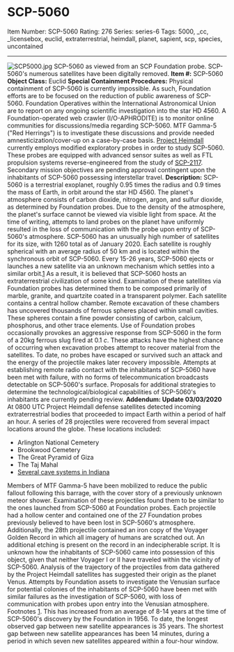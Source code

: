 # SCP-5060
Item Number: SCP-5060
Rating: 276
Series: series-6
Tags: 5000, _cc, _licensebox, euclid, extraterrestrial, heimdall, planet, sapient, scp, species, uncontained

---

![SCP5000.jpg](https://scp-wiki.wdfiles.com/local--files/scp-5060/SCP5000.jpg)
SCP-5060 as viewed from an SCP Foundation probe. SCP-5060's numerous satellites have been digitally removed.
**Item #:** SCP-5060
**Object Class:** Euclid
**Special Containment Procedures:** Physical containment of SCP-5060 is currently impossible. As such, Foundation efforts are to be focused on the reduction of public awareness of SCP-5060.
Foundation Operatives within the International Astronomical Union are to report on any ongoing scientific investigation into the star HD 4560. A Foundation-operated web crawler (I/O-APHRODITE) is to monitor online communities for discussions/media regarding SCP-5060. MTF Gamma-5 ("Red Herrings") is to investigate these discussions and provide needed amnesticization/cover-up on a case-by-case basis.
[Project Heimdall](/project-heimdall) currently employs modified exploratory probes in order to study SCP-5060. These probes are equipped with advanced sensor suites as well as FTL propulsion systems reverse-engineered from the study of [SCP-2117](/scp-2117). Secondary mission objectives are pending approval contingent upon the inhabitants of SCP-5060 possessing interstellar travel.
**Description:** SCP-5060 is a terrestrial exoplanet, roughly 0.95 times the radius and 0.9 times the mass of Earth, in orbit around the star HD 4560. The planet's atmosphere consists of carbon dioxide, nitrogen, argon, and sulfur dioxide, as determined by Foundation probes. Due to the density of the atmosphere, the planet's surface cannot be viewed via visible light from space. At the time of writing, attempts to land probes on the planet have uniformly resulted in the loss of communication with the probe upon entry of SCP-5060's atmosphere.
SCP-5060 has an unusually high number of satellites for its size, with 1260 total as of January 2020. Each satellite is roughly spherical with an average radius of 50 km and is located within the synchronous orbit of SCP-5060. Every 15-26 years, SCP-5060 ejects or launches a new satellite via an unknown mechanism which settles into a similar orbit.[1](javascript:;) As a result, it is believed that SCP-5060 hosts an extraterrestrial civilization of some kind.
Examination of these satellites via Foundation probes has determined them to be composed primarily of marble, granite, and quartzite coated in a transparent polymer. Each satellite contains a central hollow chamber. Remote excavation of these chambers has uncovered thousands of ferrous spheres placed within small cavities. These spheres contain a fine powder consisting of carbon, calcium, phosphorus, and other trace elements.
Use of Foundation probes occasionally provokes an aggressive response from SCP-5060 in the form of a 20kg ferrous slug fired at 0.1 _c_. These attacks have the highest chance of occurring when excavation probes attempt to recover material from the satellites. To date, no probes have escaped or survived such an attack and the energy of the projectile makes later recovery impossible.
Attempts at establishing remote radio contact with the inhabitants of SCP-5060 have been met with failure, with no forms of telecommunication broadcasts detectable on SCP-5060's surface. Proposals for additional strategies to determine the technological/biological capabilities of SCP-5060's inhabitants are currently pending review.
**Addendum: Update 03/03/2020**
At 0800 UTC Project Heimdall defense satellites detected incoming extraterrestrial bodies that proceeded to impact Earth within a period of half an hour. A series of 28 projectiles were recovered from several impact locations around the globe. These locations included:
  * Arlington National Cemetery
  * Brookwood Cemetery
  * The Great Pyramid of Giza
  * The Taj Mahal
  * [Several cave systems in Indiana](/scp-2935)

Members of MTF Gamma-5 have been mobilized to reduce the public fallout following this barrage, with the cover story of a previously unknown meteor shower.
Examination of these projectiles found them to be similar to the ones launched from SCP-5060 at Foundation probes. Each projectile had a hollow center and contained one of the 27 Foundation probes previously believed to have been lost in SCP-5060's atmosphere. Additionally, the 28th projectile contained an iron copy of the Voyager Golden Record in which all imagery of humans are scratched out. An additional etching is present on the record in an indecipherable script. It is unknown how the inhabitants of SCP-5060 came into possession of this object, given that neither Voyager I or II have traveled within the vicinity of SCP-5060.
Analysis of the trajectory of the projectiles from data gathered by the Project Heimdall satellites has suggested their origin as the planet Venus. Attempts by Foundation assets to investigate the Venusian surface for potential colonies of the inhabitants of SCP-5060 have been met with similar failures as the investigation of SCP-5060, with loss of communication with probes upon entry into the Venusian atmosphere.
Footnotes
[1](javascript:;). This has increased from an average of 8-14 years at the time of SCP-5060's discovery by the Foundation in 1956. To date, the longest observed gap between new satellite appearances is 35 years. The shortest gap between new satellite appearances has been 14 minutes, during a period in which seven new satellites appeared within a four-hour window.